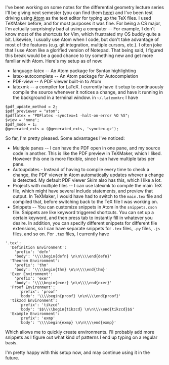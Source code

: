 I've been working on some notes for the differential geometry lecture
series I'll be giving next semester (you can find them
[here](https://github.com/JeffJiang42/Math-Notes/blob/master/DiffGeoLectureSeries/main.pdf)) and I've been test driving using
[Atom](https://atom.io) as the text editor for typing up the TeX files. I
used TeXMaker before, and for most purposes it was fine. For being a CS
major, I'm actually surprisingly bad at using a computer -- For example, I
don't know most of the shortcuts for Vim, which frustrated my OS buddy
quite a bit. Likewise, I usually use Atom when I code, but don't take
advantage of most of the features (e.g. git integration, multiple cursors,
etc.). I often joke that I use Atom like a glorified version of Notepad.
That being said, I figured this break would be a good chance to try
something new and get more familiar with Atom. Here's my setup as of now:

* language-latex -- An Atom package for Syntax highlighting
* latex-autocomplete -- An Atom package for Autocompletion
* PDF-view -- A PDF viewer built-in to Atom
* latexmk -- a compiler for LaTeX. I currently have it setup to
continuously compile the source whenever it notices a change, and have
it running in the background in a terminal window. in `~/.latexmkrc` I
have

~~~~
$pdf_update_method = 2;
$pdf_previewer = "atom";
$pdflatex = "PDFlatex -synctex=1 -halt-on-error %O %S";
$view = 'none';
$pdf_mode = 1;
@generated_exts = (@generated_exts, 'synctex.gz');
~~~~

So far, I'm pretty pleased. Some advantages I've noticed:

* Multiple panes -- I can have the PDF open in one pane, and my source
code in another. This is like the PDF preview in TeXMaker, which I liked.
However this one is more flexible, since I can have multiple tabs per
pane.
* Autoupdates - Instead of having to compile every time to check a change,
the PDF viewer in Atom automatically updates whever a change is detected.
My default PDF viewer Skim also has this, which I like a lot.
* Projects with multiple files -- I can use latexmk to compile the
main TeX file, which might have several include statements, and preview
that output. In TeXMaker, I would have had to switch to the `main.tex`
file and compiled that, before switching back to the TeX file I was
working on.
* Snippets -- You can customize snippets in Atom in the `snippets.cson`
file. Snippets are like keyword triggered shortcuts. You can set up a
certain keyword, and then press tab to instantly fill in whatever you
desire. In addition, you can specify different snippets for different file
extensions, so I can have separate snippets for `.tex` files, `.py` files,
`.js` files, and so on. For `.tex` files, I currently have

~~~~
'.tex':
  'Definition Environment':
    'prefix': 'defn'
    'body': '\\\\begin{defn} \n\n\\\\end{defn}'
  'Theorem Environment':
    'prefix': 'thm'
    'body': '\\\\begin{thm} \n\n\\\\end{thm}'
  'Exer Environment':
    'prefix': 'exer'
    'body': '\\\\begin{exer} \n\n\\\\end{exer}'
  'Proof Environment':
      'prefix': 'proof'
      'body': '\\\\begin{proof} \n\n\\\\end{proof}'
  'tikzcd Environment':
      'prefix': 'tikzcd'
      'body': '$$\\\\begin{tikzcd} \n\n\\\\end{tikzcd}$$'
  'Example Environment':
      'prefix': 'exmp'
      'body': '\\\\begin{exmp} \n\n\\\\end{exmp}'
~~~~

Which allows me to quickly create environments. I'll probably add more
snippets as I figure out what kind of patterns I end up typing on a
regular basis.

I'm pretty happy with this setup now, and may continue using it in the
future.
